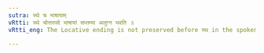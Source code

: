 ```yaml
---
sutra: स्थे च भाषायाम्
vRtti: स्थे चोत्तरपदे भाषायां सप्तम्या अलुग्न भवति ॥
vRtti_eng: The Locative ending is not preserved before स्थ in the spoken language.

---
```

